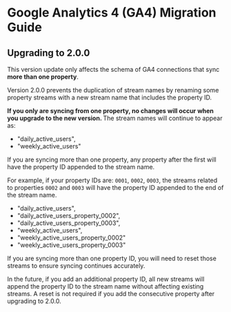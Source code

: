 # Google Analytics 4 (GA4) Migration Guide

## Upgrading to 2.0.0

This version update only affects the schema of GA4 connections that sync <b>more than one property</b>.

Version 2.0.0 prevents the duplication of stream names by renaming some property streams with a new stream name that includes the property ID.

<b>If you only are syncing from one property, no changes will occur when you upgrade to the new version. </b> The stream names will continue to appear as:

- "daily_active_users",
- "weekly_active_users"

If you are syncing more than one property, any property after the first will have the property ID appended to the stream name.

For example, if your property IDs are: `0001`, `0002`, `0003`, the streams related to properties `0002` and `0003` will have the property ID appended to the end of the stream name.

- "daily_active_users",
- "daily_active_users_property_0002",
- "daily_active_users_property_0003",
- "weekly_active_users",
- "weekly_active_users_property_0002"
- "weekly_active_users_property_0003"

If you are syncing more than one property ID, you will need to reset those streams to ensure syncing continues accurately.

In the future, if you add an additional property ID, all new streams will append the property ID to the stream name without affecting existing streams. A reset is not required if you add the consecutive property after upgrading to 2.0.0.
